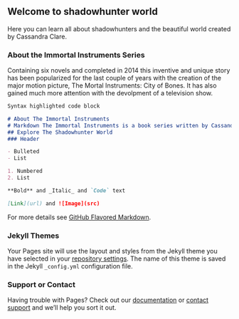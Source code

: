 ## Welcome to shadowhunter world

Here you can learn all about shadowhunters and the beautiful world created by Cassandra Clare.


### About the Immortal Instruments Series
Containing six novels and completed in 2014 this inventive and unique story has been popularized for the last couple of years with the creation of the major motion picture, The Mortal Instruments: City of Bones. It has also gained much more attention with the devolpment of a television show.


```markdown
Syntax highlighted code block

# About The Immortal Instruments
# Markdown The Immortal Instruments is a book series written by Cassandra Clare. It follows the life <br /> of the young CLary Fray who is a rebellious teenager who constantly explores new things and places to help inspire her drawings. However her <br /> mundane life erupts into a world of angels and demons as her eyes adjust to a hidden world filled with magic she had never experienced before.<br />
## Explore The Shadowhunter World
### Header 

- Bulleted
- List

1. Numbered
2. List

**Bold** and _Italic_ and `Code` text

[Link](url) and ![Image](src)
```

For more details see [GitHub Flavored Markdown](https://guides.github.com/features/mastering-markdown/).

### Jekyll Themes

Your Pages site will use the layout and styles from the Jekyll theme you have selected in your [repository settings](https://github.com/DaniellaNichole27/Computer-Science-website/settings). The name of this theme is saved in the Jekyll `_config.yml` configuration file.

### Support or Contact

Having trouble with Pages? Check out our [documentation](https://docs.github.com/categories/github-pages-basics/) or [contact support](https://github.com/contact) and we’ll help you sort it out.
